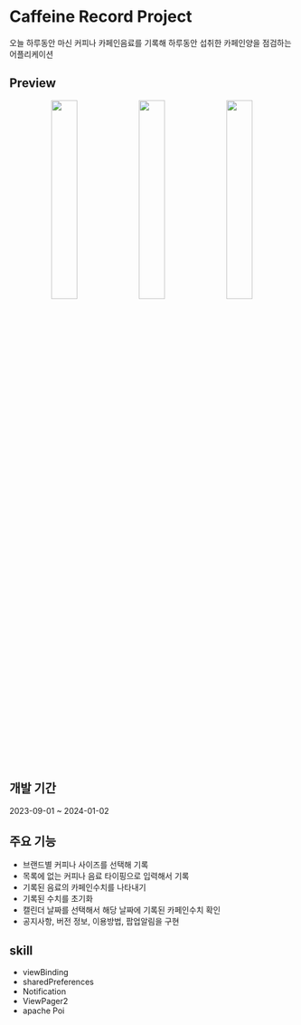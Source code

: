 # Caffeine Record Project 
오늘 하루동안 마신 커피나 카페인음료를 기록해 하루동안 섭취한 카페인양을 점검하는 어플리케이션

## Preview
<p align="center" width=100%>
<img src="https://github.com/SFFK/CaffeineCalculator/assets/118871189/7dce28ff-6525-4a6f-b5c3-4d6a09a5ee6a" width="30%"/>
<img src="https://github.com/SFFK/CaffeineCalculator/assets/118871189/7a825b52-f6a8-4386-b07b-7267e0798cbc" width="30%"/>
<img src="https://github.com/SFFK/CaffeineCalculator/assets/118871189/f9c8182a-275d-4646-a550-8b129dd82432" width="30%"/>

## 개발 기간
2023-09-01 ~ 2024-01-02

## 주요 기능
* 브랜드별 커피나 사이즈를 선택해 기록
* 목록에 없는 커피나 음료 타이핑으로 입력해서 기록
* 기록된 음료의 카페인수치를 나타내기
* 기록된 수치를 초기화
* 캘린더 날짜를 선택해서 해당 날짜에 기록된 카페인수치 확인
* 공지사항, 버전 정보, 이용방법, 팝업알림을 구현

## skill
* viewBinding
* sharedPreferences
* Notification
* ViewPager2
* apache Poi
